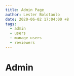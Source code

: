 ```yaml
---
title: Admin Page
author: Lester Bolotaolo
date: 2020-06-02 17:04:00 +8
tags: 
  - admin
  - users
  - manage users
  - reviewers
---
```


# Admin